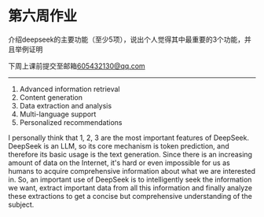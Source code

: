 <!--
第六周作业
-->
# 第六周作业
介绍deepseek的主要功能（至少5项），说出个人觉得其中最重要的3个功能，并且举例证明


<!--
下周上课前提交至邮箱605432130@qq.com
-->
下周上课前提交至邮箱[605432130@qq.com](mailto:605432130@qq.com)

---

1. Advanced information retrieval
2. Content generation
3. Data extraction and analysis
4. Multi-language support
5. Personalized recommendations

I personally think that 1, 2, 3 are the most important features of DeepSeek. DeepSeek is an LLM, so its core mechanism is token prediction, and therefore its basic usage is the text generation. Since there is an increasing amount of data on the Internet, it's hard or even impossible for us as humans to acquire comprehensive information about what we are interested in. So, an important use of DeepSeek is to intelligently seek the information we want, extract important data from all this information and finally analyze these extractions to get a concise but comprehensive understanding of the subject.
